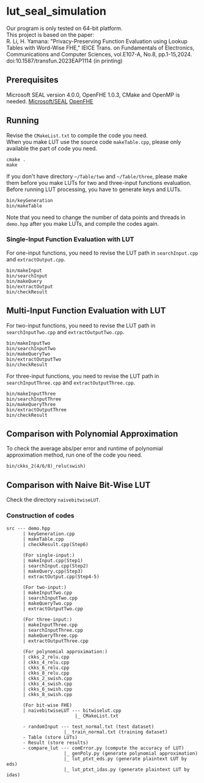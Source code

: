 # lut_seal_simulation
Our program is only tested on 64-bit platform.<br>
This project is based on the paper:<br>
R. Li, H. Yamana: "Privacy-Preserving Function Evaluation using Lookup Tables with Word-Wise FHE," IEICE Trans. on Fundamentals of Electronics, Communications and Computer Sciences, vol.E107-A, No.8, pp.1-15,2024. doi:10.1587/transfun.2023EAP1114 (in printing)<br>

## Prerequisites
Microsoft SEAL version 4.0.0, OpenFHE 1.0.3, CMake and OpenMP is needed.
[Microsoft/SEAL](https://github.com/microsoft/SEAL)
[OpenFHE](https://github.com/openfheorg/openfhe-development)

## Running
Revise the `CMakeList.txt` to compile the code you need.<br>
When you make LUT use the source code `makeTable.cpp`, please only available the part of code you need.<br>
```
cmake .
make
```
If you don't have directory `~/Table/two` and `~/Table/three`, please make them before you make LUTs for two and three-input functions evaluation.<br>
Before running LUT processing, you have to generate keys and LUTs.<br>
```
bin/keyGeneration
bin/makeTable
```
Note that you need to change the number of data points and threads in `demo.hpp` after you make LUTs, and compile the codes again.<br>

### Single-Input Function Evaluation with LUT
For one-input functions, you need to revise the LUT path in `searchInput.cpp` and `extractOutput.cpp`.
```
bin/makeInput
bin/searchInput
bin/makeQuery
bin/extractOutput
bin/checkResult
```
## Multi-Input Function Evaluation with LUT
For two-input functions, you need to revise the LUT path in `searchInputTwo.cpp` and `extractOutputTwo.cpp`.
```
bin/makeInputTwo
bin/searchInputTwo
bin/makeQueryTwo
bin/extractOutputTwo
bin/checkResult
```
For three-input functions, you need to revise the LUT path in `searchInputThree.cpp` and `extractOutputThree.cpp`.
```
bin/makeInputThree
bin/searchInputThree
bin/makeQueryThree
bin/extractOutputThree
bin/checkResult
```
## Comparison with Polynomial Approximation
To check the average abs/per error and runtime of polynomial approximation method, run one of the code you need.
```
bin/ckks_2(4/6/8)_relu(swish)
```
## Comparison with Naive Bit-Wise LUT
Check the directory `naivebitwiseLUT`.

### Construction of codes
```
src --- demo.hpp
      | keyGeneration.cpp
      | makeTable.cpp
      | checkResult.cpp(Step6)

      (For single-input:)
      | makeInput.cpp(Step1)
      | searchInput.cpp(Step2)
      | makeQuery.cpp(Step3)
      | extractOutput.cpp(Step4-5)

      (For two-input:)
      | makeInputTwo.cpp
      | searchInputTwo.cpp
      | makeQueryTwo.cpp
      | extractOutputTwo.cpp

      (For three-input:)
      | makeInputThree.cpp
      | searchInputThree.cpp
      | makeQueryThree.cpp
      | extractOutputThree.cpp

      (For polynomial approximation:)
      | ckks_2_relu.cpp
      | ckks_4_relu.cpp
      | ckks_6_relu.cpp
      | ckks_8_relu.cpp
      | ckks_2_swish.cpp
      | ckks_4_swish.cpp
      | ckks_6_swish.cpp
      | ckks_8_swish.cpp

      (For bit-wise FHE)
      | naivebitwiseLUT --- bitwiselut.cpp
                         |_ CMakeList.txt

      - randomInput --- test_normal.txt (test dataset)
                     |_ train_normal.txt (training dataset)
      - Table (store LUTs)
      - Result (store results)
      - compare_lut --- comError.py (compute the accuracy of LUT)
                     |_ genPoly.py (generate polynomial approximation)
                     |_ lut_ptxt_eds.py (generate plaintext LUT by eds)
                     |_ lut_ptxt_idas.py (generate plaintext LUT by idas)
```
